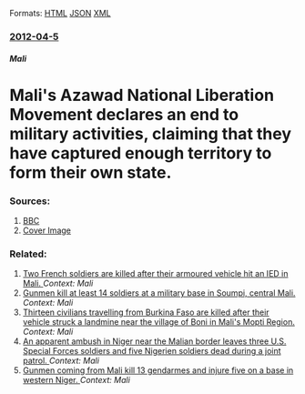 
Formats: [HTML](/news/2012/04/5/mali-s-azawad-national-liberation-movement-declares-an-end-to-military-activities-claiming-that-they-have-captured-enough-territory-to-form.html)  [JSON](/news/2012/04/5/mali-s-azawad-national-liberation-movement-declares-an-end-to-military-activities-claiming-that-they-have-captured-enough-territory-to-form.json)  [XML](/news/2012/04/5/mali-s-azawad-national-liberation-movement-declares-an-end-to-military-activities-claiming-that-they-have-captured-enough-territory-to-form.xml)  

### [2012-04-5](/news/2012/04/5/index.md)

##### Mali
# Mali's Azawad National Liberation Movement declares an end to military activities, claiming that they have captured enough territory to form their own state. 




### Sources:

1. [BBC](http://www.bbc.co.uk/news/world-africa-17622760)
1. [Cover Image](http://ichef-1.bbci.co.uk/news/1024/media/images/59503000/jpg/_59503505_014423191-1.jpg)

### Related:

1. [Two French soldiers are killed after their armoured vehicle hit an IED in Mali. ](/news/2018/02/21/two-french-soldiers-are-killed-after-their-armoured-vehicle-hit-an-ied-in-mali.md) _Context: Mali_
2. [Gunmen kill at least 14 soldiers at a military base in Soumpi, central Mali. ](/news/2018/01/27/gunmen-kill-at-least-14-soldiers-at-a-military-base-in-soumpi-central-mali.md) _Context: Mali_
3. [Thirteen civilians travelling from Burkina Faso are killed after their vehicle struck a landmine near the village of Boni in Mali's Mopti Region. ](/news/2018/01/25/thirteen-civilians-travelling-from-burkina-faso-are-killed-after-their-vehicle-struck-a-landmine-near-the-village-of-boni-in-mali-s-mopti-re.md) _Context: Mali_
4. [An apparent ambush in Niger near the Malian border leaves three U.S. Special Forces soldiers and five Nigerien soldiers dead during a joint patrol. ](/news/2017/10/4/an-apparent-ambush-in-niger-near-the-malian-border-leaves-three-u-s-special-forces-soldiers-and-five-nigerien-soldiers-dead-during-a-joint.md) _Context: Mali_
5. [Gunmen coming from Mali kill 13 gendarmes and injure five on a base in western Niger. ](/news/2017/10/21/gunmen-coming-from-mali-kill-13-gendarmes-and-injure-five-on-a-base-in-western-niger.md) _Context: Mali_
